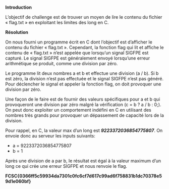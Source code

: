 **Introduction**

L’objectif de challenge est de trouver un moyen de lire le contenu du fichier « flag.txt » en exploitant les limites des long en C.

**Résolution**

On nous fourni un programme écrit en C dont l’objectif est d’afficher le contenu du fichier « flag.txt ». Cependant, la fonction flag qui lit et affiche le contenu de « flag.txt » n’est appelée que lorsqu’un signal SIGFPE est capturé. Le signal SIGFPE est généralement envoyé lorsqu’une erreur arithmétique se produit, comme une division par zéro.

Le programme lit deux nombres a et b et effectue une division (a / b). Si b est zéro, la division n’est pas effectuée et le signal SIGFPE n’est pas généré. Pour déclencher le signal et appeler la fonction flag, on doit provoquer une division par zéro.

Une façon de le faire est de fournir des valeurs spécifiques pour a et b qui provoqueront une division par zéro malgré la vérification (c = b ? a / b : 0;). On peut donc exploiter un comportement indéfini en C en utilisant des nombres très grands pour provoquer un dépassement de capacité lors de la division.

Pour rappel, en C, la valeur max d’un long est ***9223372036854775807***. On envoie donc au serveur les inputs suivants:

* a = 9223372036854775807
* b = 1

Après une division de a par b, le résultat est égal à la valeur maximum d’un long ce qui crée une erreur SIGFPE et nous renvoie le flag.

**FCSC{0366ff5c59934da7301c0fc6cf7d617c99ad6f758831b1dc70378e59d1e060bf}**
